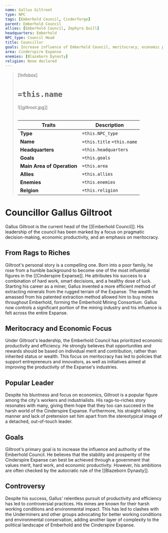 ```yaml
---
name: Gallus Giltroot
type: NPC
tags: [Emberhold Council, Cinderforge]
parent: Emberhold Council
allies: [Emberhold Council, Zephyra Quill]
headquarters: Emberhold
NPC_type: Council Head
title: Councillor
goals: Increase influence of Emberhold Council, meritocracy, economic productivity
area: Cinderspire Expanse
enemies: [Blazeborn Dynasty]
religion: None declared
---
```

> [!infobox]
> # `=this.name`
> ![[giltroot.jpg]]
> ######
> | Traits         | Description                                                                                                                           |
> | -------------- | ------------------------------------------------------------------------------------------------------------------------------------- |
> | **Type** | `=this.NPC_type` |
> | **Name** | `=this.title` `=this.name` |
> | **Headquarters** | `=this.headquarters` |
> | **Goals** | `=this.goals` |
> | **Main Area of Operation** | `=this.area` |
> | **Allies** | `=this.allies` |
> | **Enemies** | `=this.enemies` |
> | **Relgion** | `=this.religion`|
# Councillor Gallus Giltroot

Gallus Giltroot is the current head of the [[Emberhold Council]]. His leadership of the council has been marked by a focus on pragmatic decision-making, economic productivity, and an emphasis on meritocracy.

## From Rags to Riches

Giltroot's personal story is a compelling one. Born into a poor family, he rose from a humble background to become one of the most influential figures in the [[Cinderspire Expanse]]. He attributes his success to a combination of hard work, smart decisions, and a healthy dose of luck. Starting his career as a miner, Gallus invented a more efficient method of extracting minerals from the rugged terrain of the Expanse. The wealth he amassed from his patented extraction method allowed him to buy mines throughout Emberhold, forming the Emberhold Mining Consortium. Gallus now controls a significant portion of the mining industry and his influence is felt across the entire Expanse.

## Meritocracy and Economic Focus

Under Giltroot's leadership, the Emberhold Council has prioritized economic productivity and efficiency. He strongly believes that opportunities and rewards should be based on individual merit and contribution, rather than inherited status or wealth. This focus on meritocracy has led to policies that support entrepreneurs and innovators, as well as initiatives aimed at improving the productivity of the Expanse's industries.

## Popular Leader

Despite his bluntness and focus on economics, Giltroot is a popular figure among the city's workers and industrialists. His rags-to-riches story resonates with many, giving them hope that they too can succeed in the harsh world of the Cinderspire Expanse. Furthermore, his straight-talking manner and lack of pretension set him apart from the stereotypical image of a detached, out-of-touch leader.

## Goals

Giltroot's primary goal is to increase the influence and authority of the Emberhold Council. He believes that the stability and prosperity of the Cinderspire Expanse can best be achieved through a government that values merit, hard work, and economic productivity. However, his ambitions are often checked by the autocratic rule of the [[Blazeborn Dynasty]].

## Controversy

Despite his success, Gallus' relentless pursuit of productivity and efficiency has led to controversial practices. His mines are known for their harsh working conditions and environmental impact. This has led to clashes with the Underminers and other groups advocating for better working conditions and environmental conservation, adding another layer of complexity to the political landscape of Emberhold and the Cinderspire Expanse. 



